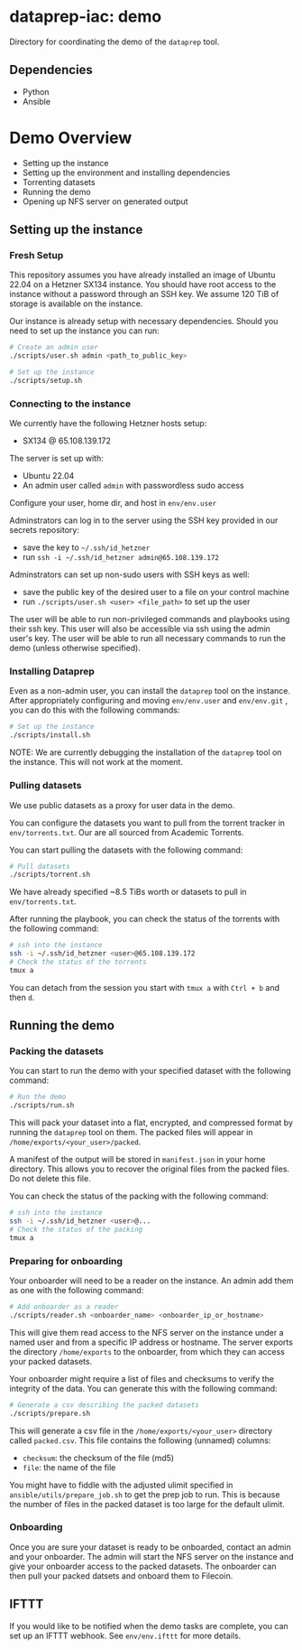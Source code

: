 # dataprep-iac: demo

Directory for coordinating the demo of the `dataprep` tool.

## Dependencies
- Python
- Ansible

# Demo Overview
- Setting up the instance
- Setting up the environment and installing dependencies
- Torrenting datasets
- Running the demo
- Opening up NFS server on generated output

## Setting up the instance

### Fresh Setup
This repository assumes you have already installed an image of Ubuntu 22.04 on a Hetzner SX134 instance.
You should have root access to the instance without a password through an SSH key.
We assume 120 TiB of storage is available on the instance.

Our instance is already setup with necessary dependencies.
Should you need to set up the instance you can run:

```bash
# Create an admin user
./scripts/user.sh admin <path_to_public_key>
```
```bash
# Set up the instance
./scripts/setup.sh
```

### Connecting to the instance
We currently have the following Hetzner hosts setup:
- SX134 @ 65.108.139.172

The server is set up with:
- Ubuntu 22.04
- An admin user called `admin` with passwordless sudo access

Configure your user, home dir, and host in `env/env.user`

Adminstrators can log in to the server using the SSH key provided in our secrets repository:
- save the key to `~/.ssh/id_hetzner`
- run `ssh -i ~/.ssh/id_hetzner admin@65.108.139.172`

Adminstrators can set up non-sudo users with SSH keys as well:
- save the public key of the desired user to a file on your control machine
- run `./scripts/user.sh <user> <file_path>` to set up the user

The user will be able to run non-privileged commands and playbooks using their ssh key. This user will also be accessible via ssh using the admin user's key.
The user will be able to run all necessary commands to run the demo (unless otherwise specified).

### Installing Dataprep 
Even as a non-admin user, you can install the `dataprep` tool on the instance.
After appropriately configuring and moving `env/env.user` and `env/env.git` , you can do this with the following commands:
```bash
# Set up the instance
./scripts/install.sh
```
NOTE: We are currently debugging the installation of the `dataprep` tool on the instance. This will not work at the moment.

### Pulling datasets
We use public datasets as a proxy for user data in the demo.

You can configure the datasets you want to pull from the torrent tracker in `env/torrents.txt`.
Our are all sourced from Academic Torrents.

You can start pulling the datasets with the following command:
```bash
# Pull datasets
./scripts/torrent.sh
```

We have already specified ~8.5 TiBs worth or datasets to pull in `env/torrents.txt`.

After running the playbook, you can check the status of the torrents with the following command:
```bash
# ssh into the instance
ssh -i ~/.ssh/id_hetzner <user>@65.108.139.172
# Check the status of the torrents
tmux a
```
You can detach from the session you start with `tmux a` with `Ctrl + b` and then `d`.

## Running the demo

### Packing the datasets

You can start to run the demo with your specified dataset with the following command:
```bash
# Run the demo
./scripts/run.sh
```

This will pack your dataset into a flat, encrypted, and compressed format by running the `dataprep` tool on them.
The packed files will appear in `/home/exports/<your_user>/packed`.

A manifest of the output will be stored in `manifest.json` in your home directory.
This allows you to recover the original files from the packed files. Do not delete this file.

You can check the status of the packing with the following command:
```bash
# ssh into the instance
ssh -i ~/.ssh/id_hetzner <user>@...
# Check the status of the packing
tmux a
```

### Preparing for onboarding

Your onboarder will need to be a reader on the instance.
An admin add them as one with the following command:

```bash
# Add onboarder as a reader
./scripts/reader.sh <onboarder_name> <onboarder_ip_or_hostname>
```

This will give them read access to the NFS server on the instance under a named user and from a specific IP address or hostname.
The server exports the directory `/home/exports` to the onboarder, from which they can access your packed datasets.

Your onboarder might require a list of files and checksums to verify the integrity of the data.
You can generate this with the following command:
```bash
# Generate a csv describing the packed datasets
./scripts/prepare.sh
```

This will generate a csv file in the `/home/exports/<your_user>` directory called `packed.csv`.
This file contains the following (unnamed) columns:
- `checksum`: the checksum of the file (md5)
- `file`: the name of the file

You might have to fiddle with the adjusted ulimit specified in `ansible/utils/prepare_job.sh` to get the prep job to run.
This is because the number of files in the packed dataset is too large for the default ulimit.

### Onboarding

Once you are sure your dataset is ready to be onboarded, contact an admin and your onboarder.
The admin will start the NFS server on the instance and give your onboarder access to the packed datasets.
The onboarder can then pull your packed datsets and onboard them to Filecoin.

## IFTTT

If you would like to be notified when the demo tasks are complete, you can set up an IFTTT webhook.
See `env/env.ifttt` for more details.
